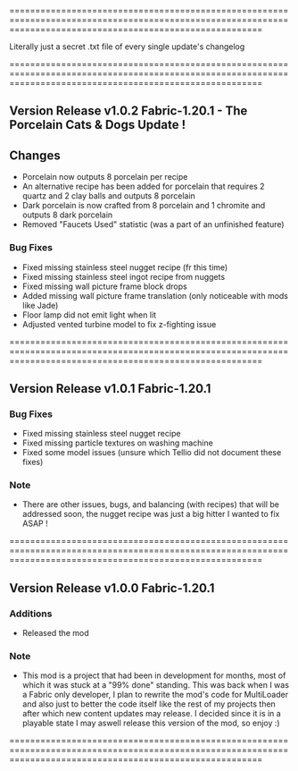 =============================================================================================================================================================

Literally just a secret .txt file of every single update's changelog

=============================================================================================================================================================

## Version Release v1.0.2 Fabric-1.20.1 - The Porcelain Cats & Dogs Update !

## Changes
- Porcelain now outputs 8 porcelain per recipe
- An alternative recipe has been added for porcelain that requires 2 quartz and 2 clay balls and outputs 8 porcelain
- Dark porcelain is now crafted from 8 porcelain and 1 chromite and outputs 8 dark porcelain
- Removed "Faucets Used" statistic (was a part of an unfinished feature)

### Bug Fixes
- Fixed missing stainless steel nugget recipe (fr this time)
- Fixed missing stainless steel ingot recipe from nuggets
- Fixed missing wall picture frame block drops
- Added missing wall picture frame translation (only noticeable with mods like Jade)
- Floor lamp did not emit light when lit
- Adjusted vented turbine model to fix z-fighting issue

=============================================================================================================================================================

## Version Release v1.0.1 Fabric-1.20.1

### Bug Fixes
- Fixed missing stainless steel nugget recipe
- Fixed missing particle textures on washing machine
- Fixed some model issues (unsure which Tellio did not document these fixes)

### Note
- There are other issues, bugs, and balancing (with recipes) that will be addressed soon, the nugget recipe was just a big hitter I wanted to fix ASAP !

=============================================================================================================================================================

## Version Release v1.0.0 Fabric-1.20.1

### Additions
- Released the mod

### Note
- This mod is a project that had been in development for months, most of which it was stuck at a "99% done" standing.
This was back when I was a Fabric only developer, I plan to rewrite the mod's code for MultiLoader and also just to better the code itself like the rest of my 
projects then after which new content updates may release. I decided since it is in a playable state I may aswell release this version of the mod, so enjoy :)

=============================================================================================================================================================